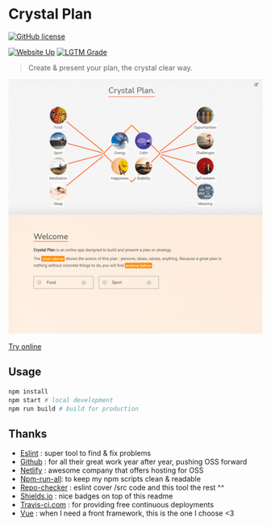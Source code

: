 # Crystal Plan

[![GitHub license](https://img.shields.io/github/license/shuunen/crystal-plan.svg?color=informational)](https://github.com/Shuunen/crystal-plan/blob/master/LICENSE)

[![Website Up](https://img.shields.io/website/https/crystal-plan.netlify.app.svg)](https://crystal-plan.netlify.app)
[![LGTM Grade](https://img.shields.io/lgtm/grade/javascript/github/Shuunen/crystal-plan.svg)](https://lgtm.com/projects/g/Shuunen/crystal-plan)

> Create & present your plan, the crystal clear way.

![demo](docs/demo.gif)

[Try online](https://crystal-plan.netlify.com/)

## Usage

``` bash
npm install
npm start # local development
npm run build # build for production
```

## Thanks

- [Eslint](https://eslint.org) : super tool to find & fix problems
- [Github](https://github.com) : for all their great work year after year, pushing OSS forward
- [Netlify](https://netlify.com) : awesome company that offers hosting for OSS
- [Npm-run-all](https://github.com/mysticatea/npm-run-all): to keep my npm scripts clean & readable
- [Repo-checker](https://github.com/Shuunen/repo-checker) : eslint cover /src code and this tool the rest ^^
- [Shields.io](https://shields.io) : nice badges on top of this readme
- [Travis-ci.com](https://travis-ci.com) : for providing free continuous deployments
- [Vue](https://vuejs.org) : when I need a front framework, this is the one I choose <3
